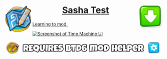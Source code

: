 <a href="https://github.com/sashalizard/sashatest/releases/latest/download/SashaTest.dll">
<img align="left" alt="Icon" height="90" src="Icon.png">
<img align="right" alt="Download" height="75" src="https://raw.githubusercontent.com/gurrenm3/BTD-Mod-Helper/master/BloonsTD6%20Mod%20Helper/Resources/DownloadBtn.png">


<h1 align="center">Sasha Test</h1>

Learning to mod.

![Screenshot of Time Machine UI](Screenshot.png)

[![Requires BTD6 Mod Helper](https://raw.githubusercontent.com/gurrenm3/BTD-Mod-Helper/master/banner.png)](https://github.com/gurrenm3/BTD-Mod-Helper#readme)